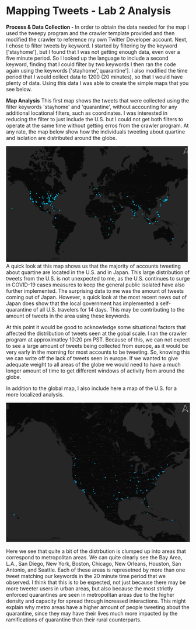 # Mapping Tweets - Lab 2 Analysis

<B>Process & Data Collection - </b>
In order to obtain the data needed for the map I used the tweepy program and the crawler template provided and then modified the crawler to reference my own Twitter Developer account. Next, I chose to filter tweets by keyword. I started by filtering by the keyword ['stayhome'], but I found that I was not getting enough data, even over a five minute period. So I looked up the language to include a second keyword, finding that I could filter by two keywords I then ran the code again using the keywords ['stayhome','quarantine']. I also modified the time period that I would collect data to 1200 (20 minutes), so that I would have plenty of data.
Using this data I was able to create the simple maps that you see below.

<b>Map Analysis</b>
This first map shows the tweets that were collected using the filter keywords 'stayhome' and 'quarantine', without accounting for any additional locational filters, such as coordinates. I was interested in reducing the filter to just include the U.S. but I could not get both filters to operate at the same time without getting erros from the crawler program. At any rate, the map below show how the individuals tweeting about quartine and isolation are distributed around the globe.

<img src="/img/lab2_map_matthewjackson.png">
A quick look at this map shows us that the majority of accounts tweeting about quartine are located in the U.S. and in Japan. This large distribution of tweets from the U.S. is not unexpected to me, as the U.S. continues to surge in COVID-19 cases measures to keep the general public isolated have also further implemented. The surprising data to me was the amount of tweets coming out of Japan. However, a quick look at the most recent news out of Japan does show that the local qovernment has implemented a self-quarantine of all U.S. travelers for 14 days. This may be contributing to the amount of tweets in the area using these keywords.

At this point it would be good to acknowledge some situational factors that affected the distribution of tweets seen at the gobal scale. I ran the crawler program at approximatley 10:20 pm PST. Because of this, we can not expect to see a large amount of tweets being collected from europe, as it would be very early in the morning for most accounts to be tweeting. So, knowing this we can write off the lack of tweets seen in europe. If we wanted to give adequate weight to all areas of the globe we would need to have a much longer amount of time to get different windows of activity from around the globe.

In addition to the global map, I also include here a map of the U.S. for a more localized analysis.

<img src="/img/lab2_mapzoom_matthewjackson.png">

Here we see that quite a bit of the distrbution is clumped up into areas that correspond to metropolitan areas. We can quite clearly see the Bay Area, L.A., San Diego, New York, Boston, Chicago, New Orleans, Houston, San Antonio, and Seattle. Each of these areas is represetned by more than one tweet matching our keywords in the 20 minute time period that we observed.
I think that this is to be expected, not just because there may be more tweeter users in urban areas, but also because the most strictly enforced quarantines are seen in metropolitan areas due to the higher density and capacity for spread through increased interactions. This might explain why metro areas have a higher amount of people tweeting about the quarantine, since they may have their lives much more impacted by the ramifications of quarantine than their rural counterparts.
